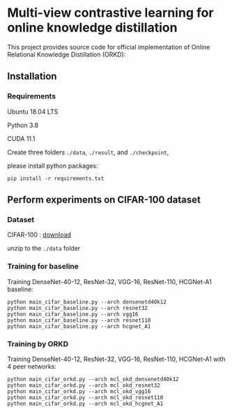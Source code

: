 ﻿# Multi-view contrastive learning for online knowledge distillation

This project provides source code for official implementation of  Online Relational Knowledge Distillation (ORKD):

## Installation

### Requirements

Ubuntu 18.04 LTS

Python 3.8

CUDA 11.1

Create three folders `./data`, `./result`, and `./checkpoint`,

please install python packages:

```
pip install -r requirements.txt
```

## Perform experiments on CIFAR-100 dataset

### Dataset

CIFAR-100 : [download](http://www.cs.toronto.edu/~kriz/cifar-100-python.tar.gz)

unzip to the `./data` folder

### Training for baseline
Training DenseNet-40-12, ResNet-32, VGG-16, ResNet-110, HCGNet-A1 baseline:
```
python main_cifar_baseline.py --arch densenetd40k12
python main_cifar_baseline.py --arch resnet32
python main_cifar_baseline.py --arch vgg16
python main_cifar_baseline.py --arch resnet110
python main_cifar_baseline.py --arch hcgnet_A1
```

### Training by ORKD
Training DenseNet-40-12, ResNet-32, VGG-16, ResNet-110, HCGNet-A1 with 4 peer networks:
```
python main_cifar_orkd.py --arch mcl_okd_densenetd40k12
python main_cifar_orkd.py --arch mcl_okd_resnet32
python main_cifar_orkd.py --arch mcl_okd_vgg16
python main_cifar_orkd.py --arch mcl_okd_resnet110
python main_cifar_orkd.py --arch mcl_okd_hcgnet_A1
```

